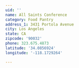 ```yaml
---
uid: ''
name: All Saints Conference
category: Food Pantry
address_1: 3431 Portola Avenue
city: Los Angeles
state: CA
zipcode: '90032'
phone: 323.675.4873
latitude: '34.0856924'
longitude: '-118.1729264'

---
```


